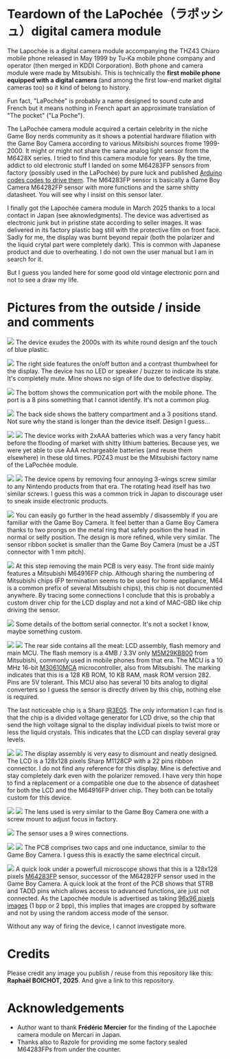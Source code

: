 # Teardown of the LaPochée（ラポッシュ）digital camera module

The Lapochée is a digital camera module accompanying the THZ43 Chiaro mobile phone released in May 1999 by Tu-Ka mobile phone company and operator (then merged in KDDI Corporation). Both phone and camera module were made by Mitsubishi. This is technically the **first mobile phone equipped with a digital camera** (and among the first low-end market digital cameras too) so it kind of belong to history.

Fun fact, "LaPochée" is probably a name designed to sound cute and French but it means nothing in French apart an approximate translation of "The pocket" ("La Poche").

The LaPochée camera module acquired a certain celebrity in the niche Game Boy nerds community as it shows a potential hardware filiation with the Game Boy Camera according to various Mitsibishi sources frome 1999-2000. It might or might not share the same analog light sensor from the M6428X series. I tried to find this camera module for years. By the time, addict to old electronic stuff I landed on some M64283FP sensors from factory (possibly used in the LaPochée) by pure luck and published [Arduino codes codes to drive them](https://github.com/Raphael-Boichot/Play-with-the-Mitsubishi-M64283FP-sensor). The M64283FP sensor is basically a Game Boy Camera M64282FP sensor with more functions and the same shitty datasheet. You will see why I insist on this sensor later.

I finally got the Lapochée camera module in March 2025 thanks to a local contact in Japan (see aknowledgments). The device was advertised as electronic junk but in pristine state according to seller images. It was delivered in its factory plastic bag still with the protective film on front face. Sadly for me, the display was burnt beyond repair (both the polarizer and the liquid crytal part were completely dark). This is common with Japanese product and due to overheating. I do not own the user manual but I am in search for it.

But I guess you landed here for some good old vintage electronic porn and not to see a draw my life.

# Pictures from the outside / inside and comments

![](/Pictures/Lapochée_2.JPG)
The device exudes the 2000s with its white round design anf the touch of blue plastic.

![](/Pictures/Lapochée_side.JPG)
The right side features the on/off button and a contrast thumbwheel for the display. The device has no LED or speaker / buzzer to indicate its state. It's completely mute. Mine shows no sign of life due to defective display.

![](/Pictures/Lapochée_bottom.JPG)
The bottom shows the communication port with the mobile phone. The port is a 8 pins something that I cannot identify. It's not a common plug.

![](/Pictures/Lapochée_rear_2.JPG)
The back side shows the battery compartment and a 3 positions stand. Not sure why the stand is longer than the device itself. Design I guess...

![](/Pictures/Lapochée_rear_open.JPG)
![](/Pictures/Lapochée_2xAAA_batteries.JPG)
The device works with 2xAAA batteries which was a very fancy habit before the flooding of market with shitty lithium batteries. Because yes, we were yet able to use AAA rechargeable batteries (and reuse them elsewhere) in these old times. PDZ43 must be the Mitsubishi factory name of the LaPochée module.

![](/Pictures/Lapochée_main_board_with_LCD_mounted.JPG)
![](/Pictures/Lapochée_head_assembly_2.JPG)
The device opens by removing four annoying 3-wings screw similar to any Nintendo products from that era. The rotating head itself has two similar screws. I guess this was a common trick in Japan to discourage user to sneak inside electronic products.

![](/Pictures/Lapochée_empty_head_2.JPG)
You can easily go further in the head assembly / disassembly if you are familiar with the Game Boy Camera. It feel better than a Game Boy Camera thanks to two prongs on the metal ring that safely position the head in normal or selfy position. The design is more refined, while very similar. The sensor ribbon socket is smaller than the Game Boy Camera (must be a JST connector with 1 mm pitch).

![](/Pictures/Lapochée_PCB_front.JPG)
At this step removing the main PCB is very easy. The front side mainly features a Mitsubishi M64916FP chip. Although sharing the numbering of Mitsubishi chips (FP termination seems to be used for home appliance, M64 is a common prefix of several Mitsubishi chips), this chip is not documented anywhere. By tracing some connections I conclude that this is probably a custom driver chip for the LCD display and not a kind of MAC-GBD like chip driving the sensor.

![](/Pictures/Lapochée_serial_8_pins_connection.JPG)
Some details of the bottom serial connector. It's not a socket I know, maybe something custom.

![](/Pictures/Lapochée_main_board_with_LCD.JPG)
![](/Pictures/Lapochée_PCB_rear.JPG)
The rear side contains all the meat: LCD assembly, flash memory and main MCU. The flash memory is a 4MB / 3.3V only [M5M29KB800](/Datasheets/Renesas_M5M29KB.PDF) from Mitsubishi, commonly used in mobile phones from that era. The MCU is a 10 MHz 16-bit [M30610MCA](/Datasheets/Renesas_M5M29KB.PDF) microcontroller, also from Mitsubishi. The marking indicates that this is a 128 KB ROM, 10 KB RAM, mask ROM version 282. Pins are 5V tolerant. This MCU also has several 10 bits analog to digital converters so I guess the sensor is directly driven by this chip, nothing else is required. 

The last noticeable chip is a Sharp [IR3E05](/Datasheets/Sharp_IR3E05.pdf). The only information I can find is that the chip is a divided voltage generator for LCD drive, so the chip that send the high voltage signal to the display individual pixels to twist more or less the liquid crystals. This indicates that the LCD can display several gray levels.

![](/Pictures/Lapochée_LCD_front_with_bracket_and_damper.JPG)
![](/Pictures/Lapochée_LCD_rear.JPG)
The display assembly is very easy to dismount and neatly designed. The LCD is a 128x128 pixels Sharp M1128CP with a 22 pins ribbon connector. I do not find any reference for this display. Mine is defective and stay completely dark even with the polarizer removed. I have very thin hope to find a replacement or a compatible one due to the absence of datasheet for both the LCD and the M64916FP driver chip. They both can be totally custom for this device.

![](/Pictures/Lapochée_lens_front.JPG)
![](/Pictures/Lapochée_lens_rear.JPG)
The lens used is very similar to the Game Boy Camera one with a screw mount to adjust focus in factory.

![](/Pictures/Lapochée_sensor_PCB_ribbon.JPG)
The sensor uses a 9 wires connections. 

![](/Pictures/Lapochée_sensor_PCB_rear.JPG)
![](/Pictures/Lapochée_sensor_PCB_front.JPG)
The PCB comprises two caps and one inductance, similar to the Game Boy Camera. I guess this is exactly the same electrical circuit.

![](/Pictures/Lapochée_sensor_reference.png)
A quick look under a powerfull microscope shows that this is a 128x128 pixels [M64283FP](https://github.com/Raphael-Boichot/Play-with-the-Mitsubishi-M64283FP-sensor) sensor, successor of the M64282FP sensor used in the Game Boy Camera. A quick look at the front of the PCB shows that STRB and TADD pins which allows access to advanced functions, are just not connected. As the Lapochée module is advertised as taking [96x96 pixels images](https://pc.watch.impress.co.jp/docs/article/990413/tu_ka.htm) (1 bpp or 2 bpp), this implies that images are cropped by software and not by using the random access mode of the sensor.

Without any way of firing the device, I cannot investigate more.

# Credits
Please credit any image you publish / reuse from this repository like this: **Raphaël BOICHOT, 2025**. And give a link to this repository.

# Acknowledgements
- Author want to thank **Frédéric Mercier** for the finding of the Lapochée camera module on Mercari in Japan.
- Thanks also to Razole for providing me some factory sealed M64283FPs from under the counter.
